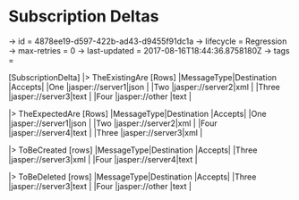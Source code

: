 # Subscription Deltas

-> id = 4878ee19-d597-422b-ad43-d9455f91dc1a
-> lifecycle = Regression
-> max-retries = 0
-> last-updated = 2017-08-16T18:44:36.8758180Z
-> tags = 

[SubscriptionDelta]
|> TheExistingAre
    [Rows]
    |MessageType|Destination     |Accepts|
    |One        |jasper://server1|json   |
    |Two        |jasper://server2|xml    |
    |Three      |jasper://server3|text   |
    |Four       |jasper://other  |text   |

|> TheExpectedAre
    [Rows]
    |MessageType|Destination     |Accepts|
    |One        |jasper://server1|json   |
    |Two        |jasper://server2|xml    |
    |Four       |jasper://server4|text   |
    |Three      |jasper://server3|xml    |

|> ToBeCreated
    [rows]
    |MessageType|Destination     |Accepts|
    |Three      |jasper://server3|xml    |
    |Four       |jasper://server4|text   |

|> ToBeDeleted
    [rows]
    |MessageType|Destination     |Accepts|
    |Three      |jasper://server3|text   |
    |Four       |jasper://other  |text   |

~~~
